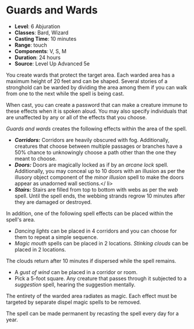 # Guards and Wards

- **Level**: 6 Abjuration
- **Classes**: Bard, Wizard
- **Casting Time**: 10 minutes
- **Range**: touch
- **Components**: V, S, M
- **Duration**: 24 hours
- **Source**: Level Up Advanced 5e

You create wards that protect the target area. Each warded area has a maximum height of 20 feet and can be shaped. Several stories of a stronghold can be warded by dividing the area among them if you can walk from one to the next while the spell is being cast.

When cast, you can create a password that can make a creature immune to these effects when it is spoken aloud. You may also specify individuals that are unaffected by any or all of the effects that you choose.

_Guards and wards_ creates the following effects within the area of the spell.

* **_Corridors:_** Corridors are heavily obscured with fog. Additionally, creatures that choose between multiple passages or branches have a 50% chance to unknowingly choose a path other than the one they meant to choose.
* **_Doors:_** Doors are magically locked as if by an _arcane lock_ spell. Additionally, you may conceal up to 10 doors with an illusion as per the illusory object component of the _minor illusion_ spell to make the doors appear as unadorned wall sections.</ li>
* **_Stairs:_** Stairs are filled from top to bottom with webs as per the _web_ spell. Until the spell ends, the webbing strands regrow 10 minutes after they are damaged or destroyed.

In addition, one of the following spell effects can be placed within the spell's area.

* _Dancing lights_ can be placed in 4 corridors and you can choose for them to repeat a simple sequence.
* _Magic mouth_ spells can be placed in 2 locations.
_Stinking clouds_ can be placed in 2 locations.

The clouds return after 10 minutes if dispersed while the spell remains.
* A _gust of wind_ can be placed in a corridor or room.
* Pick a 5-foot square. Any creature that passes through it subjected to a _suggestion_ spell, hearing the suggestion mentally.

The entirety of the warded area radiates as magic. Each effect must be targeted by separate dispel magic spells to be removed.

The spell can be made permanent by recasting the spell every day for a year.

